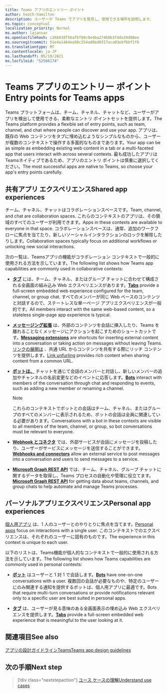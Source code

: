 ```yaml
---
title: Teams アプリのエントリー ポイント
author: heath-hamilton
description: ユーザーが Teams でアプリを発見し、使用できる場所を説明します。
ms.topic: conceptual
localization_priority: Normal
ms.author: lajanuar
ms.openlocfilehash: c26b938f56af6f09c0e4ba274b9b3f4da19d08ee
ms.sourcegitcommit: 51e4a1464ea58c254ad6bd0317aca03ebf6bf1f6
ms.translationtype: MT
ms.contentlocale: ja-JP
ms.lasthandoff: 05/19/2021
ms.locfileid: "52566174"
---
```

# <a name="entry-points-for-teams-apps"></a><span data-ttu-id="28cac-103">Teams アプリのエントリー ポイント</span><span class="sxs-lookup"><span data-stu-id="28cac-103">Entry points for Teams apps</span></span>

<span data-ttu-id="28cac-104">Teams プラットフォームは、チーム、チャネル、チャットなど、ユーザーがアプリを検出して使用できる、柔軟なエントリ ポイントセットを提供します。</span><span class="sxs-lookup"><span data-stu-id="28cac-104">The Teams platform provides a flexible set of entry points, such as team, channel, and chat where people can discover and use your app.</span></span> <span data-ttu-id="28cac-105">アプリは、既存の Web コンテンツをタブに埋め込むようなシンプルなものから、ユーザーが複数のコンテキストで操作する多面的なものまであります。</span><span class="sxs-lookup"><span data-stu-id="28cac-105">Your app can be as simple as embedding existing web content in a tab or a multi-faceted app that users interact with across several contexts.</span></span>
<span data-ttu-id="28cac-106">最も成功したアプリはTeamsネイティブであるため、アプリのエントリ ポイントは慎重に選択してください。</span><span class="sxs-lookup"><span data-stu-id="28cac-106">The most successful apps are native to Teams, so choose your app's entry points carefully.</span></span>

## <a name="shared-app-experiences"></a><span data-ttu-id="28cac-107">共有アプリ エクスペリエンス</span><span class="sxs-lookup"><span data-stu-id="28cac-107">Shared app experiences</span></span>

<span data-ttu-id="28cac-108">チーム、チャネル、チャットはコラボレーションスペースです。</span><span class="sxs-lookup"><span data-stu-id="28cac-108">Team, channel, and chat are collaboration spaces.</span></span> <span data-ttu-id="28cac-109">これらのコンテキストのアプリは、その領域のすべてのユーザーが利用できます。</span><span class="sxs-lookup"><span data-stu-id="28cac-109">Apps in these contexts are available to everyone in that space.</span></span> <span data-ttu-id="28cac-110">コラボレーションスペースは、通常、追加のワークフローに焦点を当てたり、新しいソーシャルインタラクションのロックを解除したりします。</span><span class="sxs-lookup"><span data-stu-id="28cac-110">Collaboration spaces typically focus on additional workflows or unlocking new social interactions.</span></span>

<span data-ttu-id="28cac-111">次の一覧は、Teamsアプリの機能がコラボレーション コンテキストで一般的に使用される方法を示しています。</span><span class="sxs-lookup"><span data-stu-id="28cac-111">The following list shows how Teams app capabilities are commonly used in collaborative contexts:</span></span>

* <span data-ttu-id="28cac-112">[**タブ**](~/tabs/what-are-tabs.md) には、チーム、チャネル、またはグループ チャットに合わせて構成される全画面の組み込み Web エクスペリエンスがあります。</span><span class="sxs-lookup"><span data-stu-id="28cac-112">[**Tabs**](~/tabs/what-are-tabs.md) provide a full-screen embedded web experience configured for the team, channel, or group chat.</span></span> <span data-ttu-id="28cac-113">すべてのメンバーが同じ Web ベースのコンテンツと対話するので、ステートレスな単一ページ アプリエクスペリエンスが一般的です。</span><span class="sxs-lookup"><span data-stu-id="28cac-113">All members interact with the same web-based content, so a stateless single-page app experience is typical.</span></span>

* <span data-ttu-id="28cac-114">[**メッセージング拡張**](~/messaging-extensions/what-are-messaging-extensions.md) は、外部のコンテンツを会話に挿入したり、Teams を離れることなくメッセージにアクションを起こすためのショートカットです。</span><span class="sxs-lookup"><span data-stu-id="28cac-114">[**Messaging extensions**](~/messaging-extensions/what-are-messaging-extensions.md) are shortcuts for inserting external content into a conversation or taking action on messages without leaving Teams.</span></span> <span data-ttu-id="28cac-115">[リンクの展開は](~/messaging-extensions/how-to/link-unfurling.md) 、共通 URL からコンテンツを共有する際にリッチ コンテンツを提供します。</span><span class="sxs-lookup"><span data-stu-id="28cac-115">[Link unfurling](~/messaging-extensions/how-to/link-unfurling.md) provides rich content when sharing content from a common URL.</span></span>

* <span data-ttu-id="28cac-116">[**ボットは、**](~/bots/what-are-bots.md) チャットを通じて会話のメンバーと対話し、新しいメンバーの追加やチャンネルの名前変更などのイベントに応答します。</span><span class="sxs-lookup"><span data-stu-id="28cac-116">[**Bots**](~/bots/what-are-bots.md) interact with members of the conversation through chat and responding to events, such as adding a new member or renaming a channel.</span></span> 
   > [!NOTE]
   > <span data-ttu-id="28cac-117">これらのコンテキストでボットとの会話はチーム、チャネル、またはグループのすべてのメンバーに表示されるため、ボットの会話は全員に関連している必要があります。</span><span class="sxs-lookup"><span data-stu-id="28cac-117">Conversations with a bot in these contexts are visible to all members of the team, channel, or group, so bot conversations must be relevant to everyone.</span></span>

* <span data-ttu-id="28cac-118">[**Webhook とコネクタ**](~/webhooks-and-connectors/what-are-webhooks-and-connectors.md) では、外部サービスが会話にメッセージを投稿したり、ユーザーがサービスにメッセージを送信することができます。</span><span class="sxs-lookup"><span data-stu-id="28cac-118">[**Webhooks and connectors**](~/webhooks-and-connectors/what-are-webhooks-and-connectors.md) allow an external service to post messages into a conversation and users to send messages to a service.</span></span>

* <span data-ttu-id="28cac-119">[**Microsoft Graph REST API**](/graph/teams-concept-overview) では、チーム、チャネル、グループ チャットに関するデータを取得し、Teams プロセスの自動化や管理に役立てます。</span><span class="sxs-lookup"><span data-stu-id="28cac-119">[**Microsoft Graph REST API**](/graph/teams-concept-overview) for getting data about teams, channels, and group chats to help automate and manage Teams processes.</span></span>

## <a name="personal-app-experiences"></a><span data-ttu-id="28cac-120">パーソナルアプリエクスペリエンス</span><span class="sxs-lookup"><span data-stu-id="28cac-120">Personal app experiences</span></span>

<span data-ttu-id="28cac-121">[個人用アプリ](../concepts/design/personal-apps.md) は、1 人のユーザーとのやりとりに焦点を当てます。</span><span class="sxs-lookup"><span data-stu-id="28cac-121">[Personal apps](../concepts/design/personal-apps.md) focus on interactions with a single user.</span></span> <span data-ttu-id="28cac-122">このコンテキストでのエクスペリエンスは、それぞれのユーザーに固有のものです。</span><span class="sxs-lookup"><span data-stu-id="28cac-122">The experience in this context is unique to each user.</span></span>

<span data-ttu-id="28cac-123">以下のリストは、Teams機能が個人的なコンテキストで一般的に使用される方法を示しています。</span><span class="sxs-lookup"><span data-stu-id="28cac-123">The following list shows how Teams capabilities are commonly used in personal contexts:</span></span>

* <span data-ttu-id="28cac-124">[**ボット**](~/bots/what-are-bots.md) はユーザーと 1 対 1 で会話します。</span><span class="sxs-lookup"><span data-stu-id="28cac-124">[**Bots**](~/bots/what-are-bots.md) have one-on-one conversations with a user.</span></span> <span data-ttu-id="28cac-125">複数回の会話が必要なものや、特定のユーザーにのみ関連する通知を提供するボットは、個人用アプリに最適です。</span><span class="sxs-lookup"><span data-stu-id="28cac-125">Bots that require multi-turn conversations or provide notifications relevant only to a specific user are best suited in personal apps.</span></span>

* <span data-ttu-id="28cac-126">[**タブ**](~/tabs/what-are-tabs.md) は、ユーザーが見る意味のある全画面表示の埋め込み Web エクスペリエンスを提供します。</span><span class="sxs-lookup"><span data-stu-id="28cac-126">[**Tabs**](~/tabs/what-are-tabs.md) provide a full-screen embedded web experience that is meaningful to the user looking at it.</span></span>

## <a name="see-also"></a><span data-ttu-id="28cac-127">関連項目</span><span class="sxs-lookup"><span data-stu-id="28cac-127">See also</span></span>

[<span data-ttu-id="28cac-128">アプリの設計ガイドラインTeams</span><span class="sxs-lookup"><span data-stu-id="28cac-128">Teams app design guidelines</span></span>](../concepts/design/design-teams-app-overview.md)

## <a name="next-step"></a><span data-ttu-id="28cac-129">次の手順</span><span class="sxs-lookup"><span data-stu-id="28cac-129">Next step</span></span>

> [!div class="nextstepaction"]
> [<span data-ttu-id="28cac-130">ユース ケースの理解</span><span class="sxs-lookup"><span data-stu-id="28cac-130">Understand use cases</span></span>](../concepts/design/understand-use-cases.md)
